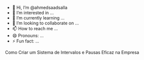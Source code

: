 - 👋 Hi, I’m @ahmedsaadsalla
- 👀 I’m interested in ...
- 🌱 I’m currently learning ...
- 💞️ I’m looking to collaborate on ...
- 📫 How to reach me ...
- 😄 Pronouns: ...
- ⚡ Fun fact: ...

<!---
ahmedsaadsalla/ahmedsaadsalla is a ✨ special ✨ repository because its `README.md` (this file) appears on your GitHub profile.
You can click the Preview link to take a look at your changes.
--->
Como Criar um Sistema de Intervalos e Pausas Eficaz na Empresa
